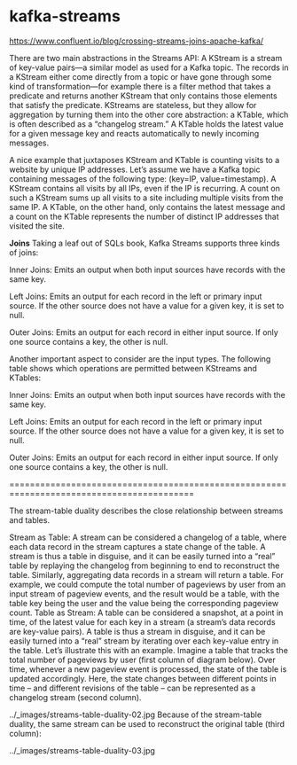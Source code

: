 # kafka-streams

https://www.confluent.io/blog/crossing-streams-joins-apache-kafka/

There are two main abstractions in the Streams API: A KStream is a stream of key-value pairs—a similar model as used for a Kafka topic. The records in a KStream either come directly from a topic or have gone through some kind of transformation—for example there is a filter method that takes a predicate and returns another KStream that only contains those elements that satisfy the predicate. KStreams are stateless, but they allow for aggregation by turning them into the other core abstraction: a KTable, which is often described as a “changelog stream.” A KTable holds the latest value for a given message key and reacts automatically to newly incoming messages.

A nice example that juxtaposes KStream and KTable is counting visits to a website by unique IP addresses. Let’s assume we have a Kafka topic containing messages of the following type: (key=IP, value=timestamp). A KStream contains all visits by all IPs, even if the IP is recurring. A count on such a KStream sums up all visits to a site including multiple visits from the same IP. A KTable, on the other hand, only contains the latest message and a count on the KTable represents the number of distinct IP addresses that visited the site.

<b>Joins</b>
Taking a leaf out of SQLs book, Kafka Streams supports three kinds of joins:

Inner Joins: Emits an output when both input sources have records with the same key.

Left Joins: Emits an output for each record in the left or primary input source. If the other source does not have a value for a given key, it is set to null.

Outer Joins: Emits an output for each record in either input source. If only one source contains a key, the other is null.

Another important aspect to consider are the input types. The following table shows which operations are permitted between KStreams and KTables:

Inner Joins: Emits an output when both input sources have records with the same key.

Left Joins: Emits an output for each record in the left or primary input source. If the other source does not have a value for a given key, it is set to null.

Outer Joins: Emits an output for each record in either input source. If only one source contains a key, the other is null.

==========================================================================================

The stream-table duality describes the close relationship between streams and tables.

Stream as Table: A stream can be considered a changelog of a table, where each data record in the stream captures a state change of the table. A stream is thus a table in disguise, and it can be easily turned into a “real” table by replaying the changelog from beginning to end to reconstruct the table. Similarly, aggregating data records in a stream will return a table. For example, we could compute the total number of pageviews by user from an input stream of pageview events, and the result would be a table, with the table key being the user and the value being the corresponding pageview count.
Table as Stream: A table can be considered a snapshot, at a point in time, of the latest value for each key in a stream (a stream’s data records are key-value pairs). A table is thus a stream in disguise, and it can be easily turned into a “real” stream by iterating over each key-value entry in the table.
Let’s illustrate this with an example. Imagine a table that tracks the total number of pageviews by user (first column of diagram below). Over time, whenever a new pageview event is processed, the state of the table is updated accordingly. Here, the state changes between different points in time – and different revisions of the table – can be represented as a changelog stream (second column).

../_images/streams-table-duality-02.jpg
Because of the stream-table duality, the same stream can be used to reconstruct the original table (third column):

../_images/streams-table-duality-03.jpg

